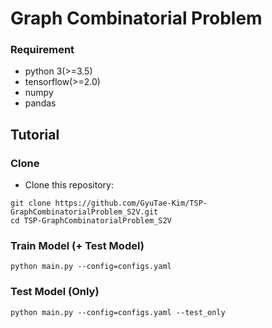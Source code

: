 # Graph Combinatorial Problem

### Requirement
- python 3(>=3.5)
- tensorflow(>=2.0)
- numpy
- pandas

## Tutorial

### Clone
- Clone this repository:
```
git clone https://github.com/GyuTae-Kim/TSP-GraphCombinatorialProblem_S2V.git
cd TSP-GraphCombinatorialProblem_S2V
```

### Train Model (+ Test Model)
```
python main.py --config=configs.yaml
```

### Test Model (Only)
```
python main.py --config=configs.yaml --test_only
```
